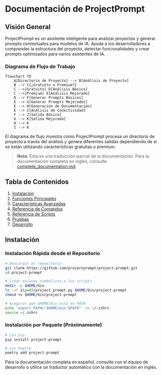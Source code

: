 # Documentación de ProjectPrompt

## Visión General

ProjectPrompt es un asistente inteligente para analizar proyectos y generar prompts contextuales para modelos de IA. Ayuda a los desarrolladores a comprender la estructura del proyecto, detectar funcionalidades y crear prompts optimizados para varios asistentes de IA.

### Diagrama de Flujo de Trabajo

```mermaid
flowchart TD
    A[Directorio de Proyecto] --> B[Análisis de Proyecto]
    B --> C{¿Gratuito o Premium?}
    C -->|Gratuito| D[Análisis Básico]
    C -->|Premium| E[Análisis Mejorado]
    D --> F[Generar Prompts Básicos]
    E --> G[Generar Prompts Mejorados]
    E --> H[Generación de Documentación]
    E --> I[Análisis de Conectividad]
    F --> J[Salida Básica]
    G --> K[Salida Mejorada]
    H --> K
    I --> K
```

El diagrama de flujo muestra cómo ProjectPrompt procesa un directorio de proyecto a través del análisis y genera diferentes salidas dependiendo de si se están utilizando características gratuitas o premium.

> **Nota**: Esta es una traducción parcial de la documentación. Para la documentación completa en inglés, consulte [complete_documentation.md](complete_documentation.md).

## Tabla de Contenidos

1. [Instalación](#instalación)
2. [Funciones Principales](#funciones-principales)
3. [Características Avanzadas](#características-avanzadas)
4. [Referencia de Comandos](#referencia-de-comandos)
5. [Referencia de Scripts](#referencia-de-scripts)
6. [Pruebas](#pruebas)
7. [Desarrollo](#desarrollo)

## Instalación

### Instalación Rápida desde el Repositorio

```bash
# Descargar el repositorio
git clone https://github.com/projectprompt/project-prompt.git
cd project-prompt

# Crear enlaces simbólicos a los scripts
mkdir -p $HOME/bin
ln -sf $(pwd)/project_prompt.py $HOME/bin/project-prompt
chmod +x $HOME/bin/project-prompt

# Asegurar que $HOME/bin está en PATH
echo 'export PATH="$HOME/bin:$PATH"' >> ~/.zshrc
source ~/.zshrc
```

### Instalación por Paquete (Próximamente)

```bash
# Con pip
pip install project-prompt

# Con Poetry
poetry add project-prompt
```

Para la documentación completa en español, consulte con el equipo de desarrollo o utilice un traductor automático con la documentación en inglés.
